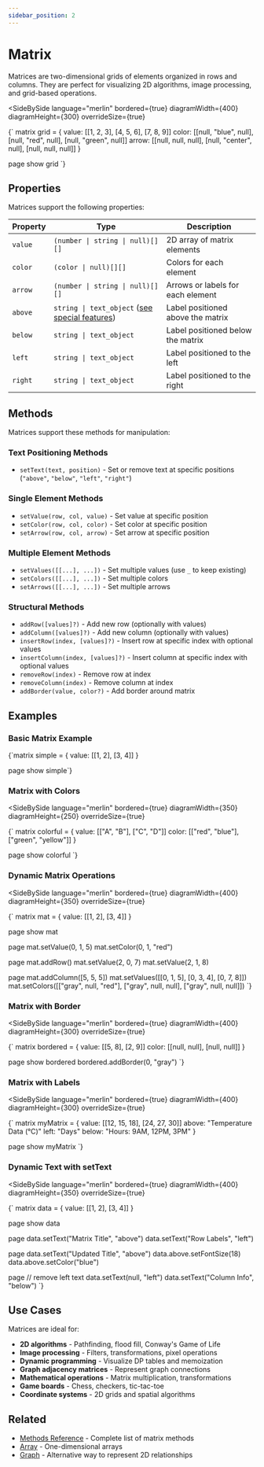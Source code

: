 ```yaml
---
sidebar_position: 2
---
```


# Matrix

Matrices are two-dimensional grids of elements organized in rows and columns. They are perfect for visualizing 2D algorithms, image processing, and grid-based operations.

<SideBySide 
  language="merlin"
  bordered={true}
  diagramWidth={400}
  diagramHeight={300}
  overrideSize={true}
>
{`
matrix grid = {
    value: [[1, 2, 3], [4, 5, 6], [7, 8, 9]]
    color: [[null, "blue", null], [null, "red", null], [null, "green", null]]
    arrow: [[null, null, null], [null, "center", null], [null, null, null]]
}

page
show grid
`}
</SideBySide>

## Properties

Matrices support the following properties:

| Property | Type | Description |
|----------|------|-------------|
| `value` | `(number \| string \| null)[][]` | 2D array of matrix elements |
| `color` | `(color \| null)[][]` | Colors for each element |
| `arrow` | `(number \| string \| null)[][]` | Arrows or labels for each element |
| `above` | `string \| text_object` ([see special features](./text#special-features))  | Label positioned above the matrix |
| `below` | `string \| text_object` | Label positioned below the matrix |
| `left` | `string \| text_object` | Label positioned to the left |
| `right` | `string \| text_object` | Label positioned to the right |

## Methods

Matrices support these methods for manipulation:

### Text Positioning Methods
- `setText(text, position)` - Set or remove text at specific positions (`"above"`, `"below"`, `"left"`, `"right"`)

### Single Element Methods
- `setValue(row, col, value)` - Set value at specific position
- `setColor(row, col, color)` - Set color at specific position
- `setArrow(row, col, arrow)` - Set arrow at specific position

### Multiple Element Methods
- `setValues([[...], ...])` - Set multiple values (use `_` to keep existing)
- `setColors([[...], ...])` - Set multiple colors
- `setArrows([[...], ...])` - Set multiple arrows

### Structural Methods
+ `addRow([values]?)` - Add new row (optionally with values)
+ `addColumn([values]?)` - Add new column (optionally with values)
+ `insertRow(index, [values]?)` - Insert row at specific index with optional values
+ `insertColumn(index, [values]?)` - Insert column at specific index with optional values
+ `removeRow(index)` - Remove row at index
+ `removeColumn(index)` - Remove column at index
+ `addBorder(value, color?)` - Add border around matrix

## Examples

### Basic Matrix Example

<MermaidLiteViewer>
{`matrix simple = {
    value: [[1, 2], [3, 4]]
}

page
show simple`}
</MermaidLiteViewer>

### Matrix with Colors

<SideBySide 
  language="merlin"
  bordered={true}
  diagramWidth={350}
  diagramHeight={250}
  overrideSize={true}
>
{`
matrix colorful = {
    value: [["A", "B"], ["C", "D"]]
    color: [["red", "blue"], ["green", "yellow"]]
}

page
show colorful
`}
</SideBySide>

### Dynamic Matrix Operations

<SideBySide 
  language="merlin"
  bordered={true}
  diagramWidth={400}
  diagramHeight={350}
  overrideSize={true}
>
{`
matrix mat = {
    value: [[1, 2], [3, 4]]
}

page
show mat

page
mat.setValue(0, 1, 5)
mat.setColor(0, 1, "red")

page
mat.addRow()
mat.setValue(2, 0, 7)
mat.setValue(2, 1, 8)

page
mat.addColumn([5, 5, 5])
mat.setValues([[0, 1, 5], [0, 3, 4], [0, 7, 8]])
mat.setColors([["gray", null, "red"], ["gray", null, null], ["gray", null, null]])
`}
</SideBySide>

### Matrix with Border

<SideBySide 
  language="merlin"
  bordered={true}
  diagramWidth={400}
  diagramHeight={300}
  overrideSize={true}
>
{`
matrix bordered = {
  value: [[5, 8], [2, 9]]
  color: [[null, null], [null, null]]
}

page
show bordered
bordered.addBorder(0, "gray")
`}
</SideBySide>

### Matrix with Labels

<SideBySide 
  language="merlin"
  bordered={true}
  diagramWidth={400}
  diagramHeight={300}
  overrideSize={true}
>
{`
matrix myMatrix = {
    value: [[12, 15, 18], [24, 27, 30]]
    above: "Temperature Data (°C)"
    left: "Days"
    below: "Hours: 9AM, 12PM, 3PM"
}

page
show myMatrix
`}
</SideBySide>

### Dynamic Text with setText

<SideBySide 
  language="merlin"
  bordered={true}
  diagramWidth={400}
  diagramHeight={350}
  overrideSize={true}
>
{`
matrix data = {
    value: [[1, 2], [3, 4]]
}

page
show data

page
data.setText("Matrix Title", "above")
data.setText("Row Labels", "left")

page
data.setText("Updated Title", "above")
data.above.setFontSize(18)
data.above.setColor("blue")

page
// remove left text
data.setText(null, "left")
data.setText("Column Info", "below")
`}
</SideBySide>

## Use Cases

Matrices are ideal for:
- **2D algorithms** - Pathfinding, flood fill, Conway's Game of Life
- **Image processing** - Filters, transformations, pixel operations
- **Dynamic programming** - Visualize DP tables and memoization
- **Graph adjacency matrices** - Represent graph connections
- **Mathematical operations** - Matrix multiplication, transformations
- **Game boards** - Chess, checkers, tic-tac-toe
- **Coordinate systems** - 2D grids and spatial algorithms

## Related

- [Methods Reference](../methods.md) - Complete list of matrix methods
- [Array](./array.md) - One-dimensional arrays
- [Graph](./graph.md) - Alternative way to represent 2D relationships

